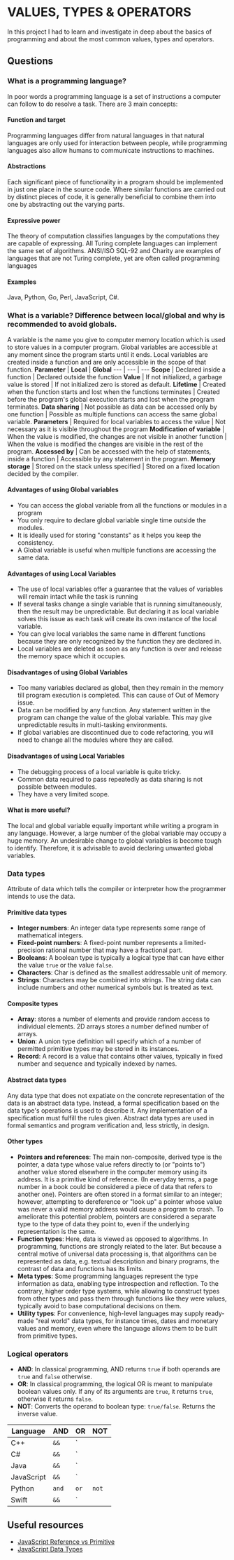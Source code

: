 # VALUES, TYPES & OPERATORS
In this project I had to learn and investigate in deep about the basics of programming and about the most common values, types and operators.

## Questions

### What is a programming language?
In poor words a programming language is a set of instructions a computer can follow to do resolve a task. There are 3 main concepts:
#### Function and target
Programming languages differ from natural languages in that natural languages are only used for interaction between people, while programming languages also allow humans to communicate instructions to machines.
#### Abstractions
Each significant piece of functionality in a program should be implemented in just one place in the source code. Where similar functions are carried out by distinct pieces of code, it is generally beneficial to combine them into one by abstracting out the varying parts.
#### Expressive power
The theory of computation classifies languages by the computations they are capable of expressing. All Turing complete languages can implement the same set of algorithms. ANSI/ISO SQL-92 and Charity are examples of languages that are not Turing complete, yet are often called programming languages
#### Examples
Java, Python, Go, Perl, JavaScript, C#.

### What is a variable? Difference between local/global and why is recommended to avoid globals.
A variable is the name you give to computer memory location which is used to store values in a computer program. Global variables are accessible at any moment since the program starts until it ends. Local variables are created inside a function and are only accessible in the scope of that function.
**Parameter** | **Local** | **Global**
--- | --- | ---
**Scope** | Declared inside a function | Declared outside the function
**Value** | If not initialized, a garbage value is stored | If not initialized zero is stored as default.
**Lifetime** | Created when the function starts and lost when the functions terminates | Created before the program's global execution starts and lost when the program terminates.
**Data sharing** | Not possible as data can be accessed only by one function | Possible as multiple functions can access the same global variable.
**Parameters** | Required for local variables to access the value | Not necessary as it is visible throughout the program
**Modification of variable** | When the value is modified, the changes are not visible in another function | When the value is modified the changes are visible in the rest of the program.
**Accessed by** | Can be accessed with the help of statements, inside a function | Accessible by any statement in the program.
**Memory storage** | Stored on the stack unless specified | Stored on a fixed location decided by the compiler.

#### Advantages of using Global variables
* You can access the global variable from all the functions or modules in a program
* You only require to declare global variable single time outside the modules.
* It is ideally used for storing "constants" as it helps you keep the consistency.
* A Global variable is useful when multiple functions are accessing the same data.

#### Advantages of using Local Variables
* The use of local variables offer a guarantee that the values of variables will remain intact while the task is running
* If several tasks change a single variable that is running simultaneously, then the result may be unpredictable. But declaring it as local variable solves this issue as each task will create its own instance of the local variable.
* You can give local variables the same name in different functions because they are only recognized by the function they are declared in.
* Local variables are deleted as soon as any function is over and release the memory space which it occupies.

#### Disadvantages of using Global Variables
* Too many variables declared as global, then they remain in the memory till program execution is completed. This can cause of Out of Memory issue.
* Data can be modified by any function. Any statement written in the program can change the value of the global variable. This may give unpredictable results in multi-tasking environments.
* If global variables are discontinued due to code refactoring, you will need to change all the modules where they are called.

#### Disadvantages of using Local Variables
* The debugging process of a local variable is quite tricky.
* Common data required to pass repeatedly as data sharing is not possible between modules.
* They have a very limited scope.

#### What is more useful?
The local and global variable equally important while writing a program in any language. However, a large number of the global variable may occupy a huge memory. An undesirable change to global variables is become tough to identify. Therefore, it is advisable to avoid declaring unwanted global variables.

### Data types
Attribute of data which tells the compiler or interpreter how the programmer intends to use the data.

#### Primitive data types
* **Integer numbers**: An integer data type represents some range of mathematical integers.
* **Fixed-point numbers**: A fixed-point number represents a limited-precision rational number that may have a fractional part.
* **Booleans**: A boolean type is typically a logical type that can have either the value `true` or the value `false`.  
* **Characters**: Char is defined as the smallest addressable unit of memory.
* **Strings**: Characters may be combined into strings. The string data can include numbers and other numerical symbols but is treated as text.

#### Composite types
* **Array**: stores a number of elements and provide random access to individual elements. 2D arrays stores a number defined number of arrays.
* **Union**: A union type definition will specify which of a number of permitted primitive types may be stored in its instances.
* **Record**: A record is a value that contains other values, typically in fixed number and sequence and typically indexed by names.

#### Abstract data types
Any data type that does not expatiate on the concrete representation of the data is an abstract data type. Instead, a formal specification based on the data type's operations is used to describe it. Any implementation of a specification must fulfill the rules given. Abstract data types are used in formal semantics and program verification and, less strictly, in design.

#### Other types
* **Pointers and references**: The main non-composite, derived type is the pointer, a data type whose value refers directly to (or "points to") another value stored elsewhere in the computer memory using its address. It is a primitive kind of reference. (In everyday terms, a page number in a book could be considered a piece of data that refers to another one). Pointers are often stored in a format similar to an integer; however, attempting to dereference or "look up" a pointer whose value was never a valid memory address would cause a program to crash. To ameliorate this potential problem, pointers are considered a separate type to the type of data they point to, even if the underlying representation is the same.
* **Function types**: Here, data is viewed as opposed to algorithms. In programming, functions are strongly related to the later. But because a central motive of universal data processing is, that algorithms can be represented as data, e.g. textual description and binary programs, the contrast of data and functions has its limits.
* **Meta types**: Some programming languages represent the type information as data, enabling type introspection and reflection. To the contrary, higher order type systems, while allowing to construct types from other types and pass them through functions like they were values, typically avoid to base computational decisions on them.
* **Utility types**: For convenience, high-level languages may supply ready-made "real world" data types, for instance times, dates and monetary values and memory, even where the language allows them to be built from primitive types.

### Logical operators
* **AND**: In classical programming, AND returns `true` if both operands are `true` and `false` otherwise.
* **OR**: In classical programming, the logical OR is meant to manipulate boolean values only. If any of its arguments are `true`, it returns `true`, otherwise it returns `false`.
* **NOT**: Converts the operand to boolean type: `true/false`. Returns the inverse value.

**Language** | **AND** | **OR** | **NOT**
--- | --- | --- | --- 
C++ | `&&` | `||` | `!`
C# | `&&` | `||` | `!`
Java | `&&` | `||` | `!`
JavaScript | `&&` | `||` | `!`
Python | `and` | `or` | `not`
Swift | `&&` | `||` | `!`

## Useful resources
* [JavaScript Reference vs Primitive](https://www.youtube.com/watch?v=9ooYYRLdg_g)
* [JavaScript Data Types](https://www.youtube.com/watch?v=edlFjlzxkSI)